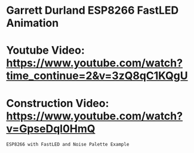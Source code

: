 # Garrett Durland ESP8266 FastLED Animation
# Youtube Video: https://www.youtube.com/watch?time_continue=2&v=3zQ8qC1KQgU
# Construction Video: https://www.youtube.com/watch?v=GpseDql0HmQ
    ESP8266 with FastLED and Noise Palette Example

